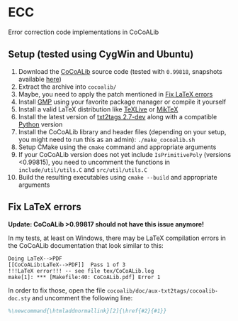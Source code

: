 # ECC

Error correction code implementations in CoCoALib

## Setup (tested using CygWin and Ubuntu)

1. Download the [CoCoALib](https://cocoa.dima.unige.it/cocoa/cocoalib/) source code (tested with `0.99818`, snapshots
   available [here](https://cocoa.dima.unige.it/cocoa/cocoalib/snapshot.shtml))
2. Extract the archive into `cocoalib/`
3. Maybe, you need to apply the patch mentioned in [Fix LaTeX errors](#fix-latex-errors)
4. Install [GMP](https://gmplib.org/) using your favorite package manager or compile it yourself
5. Install a valid LaTeX distribution like [TeXLive](https://www.tug.org/texlive/) or [MikTeX](https://miktex.org/)
6. Install the latest version of [txt2tags 2.7-dev](https://txt2tags.org/) along with a compatible [Python](https://www.python.org/) version
7. Install the CoCoALib library and header files (depending on your setup, you might need to run this as an admin): `./make_cocoalib.sh`
8. Setup CMake using the `cmake` command and appropriate arguments
9. If your CoCoALib version does not yet include `IsPrimitivePoly` (versions <0.99815), you need to uncomment the functions in `include/util/utils.C` and `src/util/utils.C`
10. Build the resulting executables using `cmake --build` and appropriate arguments

## Fix LaTeX errors

**Update: CoCoALib >0.99817 should not have this issue anymore!**

In my tests, at least on Windows, there may be LaTeX compilation errors in the CoCoALib documentation that look similar to this:
```
Doing LaTeX-->PDF
[[CoCoALib:LaTeX-->PDF]]  Pass 1 of 3
!!!LaTeX error!!! -- see file tex/CoCoALib.log
make[1]: *** [Makefile:40: CoCoALib.pdf] Error 1
```
In order to fix those, open the file `cocoalib/doc/aux-txt2tags/cocoalib-doc.sty` and uncomment the following line:
```tex
%\newcommand{\htmladdnormallink}[2]{\href{#2}{#1}}
```
